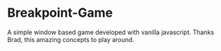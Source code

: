 # Breakpoint-Game
A simple window based game developed with vanilla javascript. Thanks Brad, this amazing concepts to play around.
